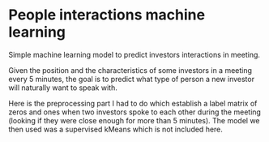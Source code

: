 # People interactions machine learning

Simple machine learning model to predict investors interactions in meeting.

Given the position and the characteristics of some investors in a meeting every 5 minutes, the goal is to predict what type of person a new investor will naturally want to speak with.

Here is the preprocessing part I had to do which establish a label matrix of zeros and ones when two investors spoke to each other during the meeting (looking if they were close enough for more than 5 minutes). The model we then used was a supervised kMeans which is not included here.
